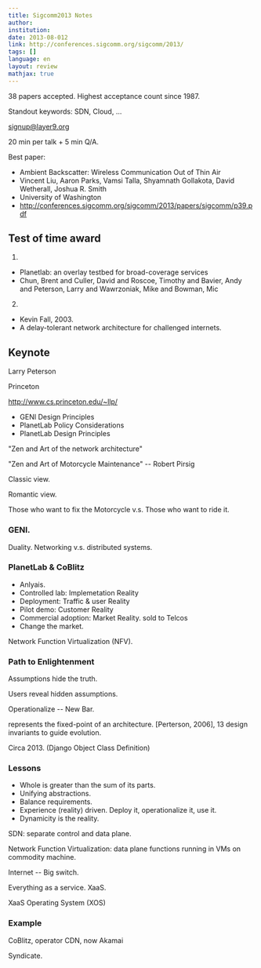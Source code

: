 ```yaml
---
title: Sigcomm2013 Notes
author:
institution:
date: 2013-08-012
link: http://conferences.sigcomm.org/sigcomm/2013/
tags: []
language: en
layout: review
mathjax: true
---
```


38 papers accepted.
Highest acceptance count since 1987.

Standout keywords:
SDN, Cloud, ...

signup@layer9.org

20 min per talk + 5 min Q/A.

Best paper:

   * Ambient Backscatter: Wireless Communication Out of Thin Air
   * Vincent Liu, Aaron Parks, Vamsi Talla, Shyamnath Gollakota, David Wetherall, Joshua R. Smith
   * University of Washington
   * <http://conferences.sigcomm.org/sigcomm/2013/papers/sigcomm/p39.pdf>

## Test of time award

1.

   * Planetlab: an overlay testbed for broad-coverage services
   * Chun, Brent and Culler, David and Roscoe, Timothy and Bavier, Andy and Peterson, Larry and Wawrzoniak, Mike and Bowman, Mic

2.

   * Kevin Fall, 2003.
   * A delay-tolerant network architecture for challenged internets.

## Keynote

Larry Peterson

Princeton

http://www.cs.princeton.edu/~llp/

   * GENI Design Principles
   * PlanetLab Policy Considerations
   * PlanetLab Design Principles

"Zen and Art of the network architecture"

"Zen and Art of Motorcycle Maintenance"
-- Robert Pirsig

Classic view.

Romantic view.

Those who want to fix the Motorcycle
v.s.
Those who want to ride it.

### GENI.

Duality. Networking v.s. distributed systems.

### PlanetLab & CoBlitz

   * Anlyais.
   * Controlled lab: Implemetation Reality
   * Deployment: Traffic & user Reality
   * Pilot demo: Customer Reality
   * Commercial adoption: Market Reality. sold to Telcos
   * Change the market.

Network Function Virtualization (NFV).

### Path to Enlightenment

Assumptions hide the truth.

Users reveal hidden assumptions.

Operationalize -- New Bar.

represents the fixed-point of an architecture.
[Perterson, 2006], 13 design invariants to guide evolution.

Circa 2013. (Django Object Class Definition)

### Lessons

   * Whole is greater than the sum of its parts.
   * Unifying abstractions.
   * Balance requirements.
   * Experience (reality) driven.
   Deploy it, operationalize it, use it.
   * Dynamicity is the reality.

SDN: separate control and data plane.

Network Function Virtualization:
data plane functions running in VMs on commodity machine.

Internet -- Big switch.

Everything as a service. XaaS.

XaaS Operating System (XOS)

### Example

CoBlitz, operator CDN, now Akamai

Syndicate.
